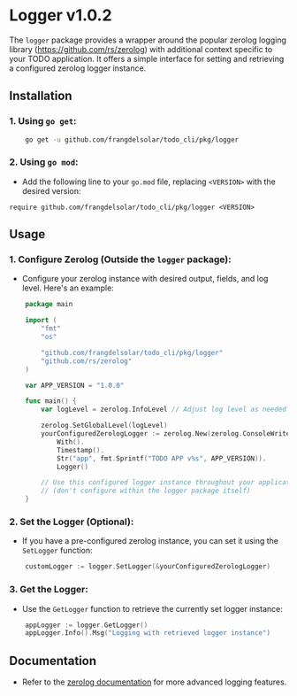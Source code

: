 # Logger v1.0.2

The `logger` package provides a wrapper around the popular zerolog logging library (https://github.com/rs/zerolog) with additional context specific to your TODO application. It offers a simple interface for setting and retrieving a configured zerolog logger instance.

## Installation

### 1. Using `go get`:

```bash
    go get -u github.com/frangdelsolar/todo_cli/pkg/logger
```

### 2. Using `go mod`:

-   Add the following line to your `go.mod` file, replacing `<VERSION>` with the desired version:

```
require github.com/frangdelsolar/todo_cli/pkg/logger <VERSION>
```

## Usage

### 1. Configure Zerolog (Outside the `logger` package):

-   Configure your zerolog instance with desired output, fields, and log level. Here's an example:

```go
    package main

    import (
        "fmt"
        "os"

        "github.com/frangdelsolar/todo_cli/pkg/logger"
        "github.com/rs/zerolog"
    )

    var APP_VERSION = "1.0.0"

    func main() {
        var logLevel = zerolog.InfoLevel // Adjust log level as needed

        zerolog.SetGlobalLevel(logLevel)
        yourConfiguredZerologLogger := zerolog.New(zerolog.ConsoleWriter{Out: os.Stderr}).
            With().
            Timestamp().
            Str("app", fmt.Sprintf("TODO APP v%s", APP_VERSION)).
            Logger()

        // Use this configured logger instance throughout your application
        // (don't configure within the logger package itself)
    }
```

### 2. Set the Logger (Optional):

-   If you have a pre-configured zerolog instance, you can set it using the `SetLogger` function:

```go
    customLogger := logger.SetLogger(&yourConfiguredZerologLogger)
```

### 3. Get the Logger:

-   Use the `GetLogger` function to retrieve the currently set logger instance:

```go
    appLogger := logger.GetLogger()
    appLogger.Info().Msg("Logging with retrieved logger instance")
```

## Documentation

-   Refer to the [zerolog documentation](https://github.com/rs/zerolog) for more advanced logging features.
